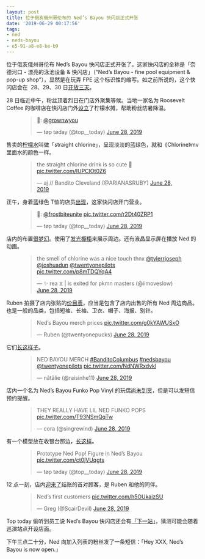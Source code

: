 ```yaml
---
layout: post
title: 位于俄亥俄州哥伦布的 Ned’s Bayou 快闪店正式开张
date: '2019-06-29 00:17:56'
tags:
- ned
- neds-bayou
- e5-91-a8-e8-be-b9
---
```


位于俄亥俄州哥伦布 Ned’s Bayou 快闪店正式开张了。这家快闪店的全称是「奈德河口 - 漂亮的泳池设备 & 快闪店」（“Ned’s Bayou - fine pool equipment & pop-up shop”），显然是在玩弄 FPE 这个标识性的缩写。如之前所说的，这个快闪店会在 &nbsp;28、29、30 日[开放三天](https://twitter.com/glowingrubies/status/1143233248434241536?s=21)。

28 日临近中午，粉丝顶着烈日在门店外聚集等候。当地一家名为 Roosevelt Coffee 的咖啡店在快闪店门外[设立](https://twitter.com/top__today/status/1144621342270087168?s=21)了柠檬水摊，帮助粉丝防暑降温。

<figure class="kg-card kg-embed-card"><blockquote class="twitter-tweet">
<p lang="und" dir="ltr">📸: <a href="https://twitter.com/grownwyou?ref_src=twsrc%5Etfw">@grownwyou</a></p>— tøp tøday (@top__today) <a href="https://twitter.com/top__today/status/1144621342270087168?ref_src=twsrc%5Etfw">June 28, 2019</a>
</blockquote>
<script async src="https://platform.twitter.com/widgets.js" charset="utf-8"></script>
</figure>

售卖的[柠檬水](https://twitter.com/arlanasruby/status/1144632153205907456?s=21)叫做「straight chlorine」，呈现淡淡的蓝绿色，就和《Chlorine》mv 里面水的颜色一样。

<figure class="kg-card kg-embed-card"><blockquote class="twitter-tweet">
<p lang="en" dir="ltr">the straight chlorine drink is so cute 🥺 <a href="https://t.co/IUPCIOt0Z6">pic.twitter.com/IUPCIOt0Z6</a></p>— aj // Bandito Cleveland (@ARlANASRUBY) <a href="https://twitter.com/ARlANASRUBY/status/1144632153205907456?ref_src=twsrc%5Etfw">June 28, 2019</a>
</blockquote>
<script async src="https://platform.twitter.com/widgets.js" charset="utf-8"></script>
</figure>

正午，身着蓝绿色 T恤的店员[出现](https://twitter.com/top__today/status/1144636206455709697?s=21)，这家快闪店开门营业。

<figure class="kg-card kg-embed-card"><blockquote class="twitter-tweet">
<p lang="und" dir="ltr">📸: <a href="https://twitter.com/frostbiteunite?ref_src=twsrc%5Etfw">@frostbiteunite</a> <a href="https://t.co/r2Dt40ZRP1">pic.twitter.com/r2Dt40ZRP1</a></p>— tøp tøday (@top__today) <a href="https://twitter.com/top__today/status/1144636206455709697?ref_src=twsrc%5Etfw">June 28, 2019</a>
</blockquote>
<script async src="https://platform.twitter.com/widgets.js" charset="utf-8"></script>
</figure>

店内的布置[很梦幻](https://twitter.com/discordclique/status/1144641677518409728?s=21)。使用了[发光橱柜](https://twitter.com/iimoveslow/status/1144741800650973185?s=21)来展示周边。还有液晶显示屏在播放 Ned 的动画。

<figure class="kg-card kg-embed-card"><blockquote class="twitter-tweet">
<p lang="en" dir="ltr">the smell of chlorine was a nice touch thnx <a href="https://twitter.com/tylerrjoseph?ref_src=twsrc%5Etfw">@tylerrjoseph</a> <a href="https://twitter.com/joshuadun?ref_src=twsrc%5Etfw">@joshuadun</a> <a href="https://twitter.com/twentyonepilots?ref_src=twsrc%5Etfw">@twentyonepilots</a> <a href="https://t.co/p8mTDQYqA4">pic.twitter.com/p8mTDQYqA4</a></p>— ✨ rea ⧖ | is exited for pkmn masters (@iimoveslow) <a href="https://twitter.com/iimoveslow/status/1144741800650973185?ref_src=twsrc%5Etfw">June 28, 2019</a>
</blockquote>
<script async src="https://platform.twitter.com/widgets.js" charset="utf-8"></script>
</figure>

Ruben 拍摄了店内张贴的[价目表](https://twitter.com/twentyonepucks/status/1144638782051950592?s=21)，应当是包含了店内出售的所有 Ned 周边商品。也是一般的品类，包括短袖、长袖、卫衣、帽子、海报、别针。

<figure class="kg-card kg-embed-card"><blockquote class="twitter-tweet">
<p lang="en" dir="ltr">Ned’s Bayou merch prices <a href="https://t.co/g0kYAWUSxO">pic.twitter.com/g0kYAWUSxO</a></p>— Ruben (@twentyonepucks) <a href="https://twitter.com/twentyonepucks/status/1144638782051950592?ref_src=twsrc%5Etfw">June 28, 2019</a>
</blockquote>
<script async src="https://platform.twitter.com/widgets.js" charset="utf-8"></script>
</figure>

它们[长这样子](https://twitter.com/raisinhe11/status/1144639286932844550?s=21)。

<figure class="kg-card kg-embed-card"><blockquote class="twitter-tweet">
<p lang="en" dir="ltr">NED BAYOU MERCH <a href="https://twitter.com/hashtag/BanditoColumbus?src=hash&amp;ref_src=twsrc%5Etfw">#BanditoColumbus</a> <a href="https://twitter.com/hashtag/nedsbayou?src=hash&amp;ref_src=twsrc%5Etfw">#nedsbayou</a> <a href="https://twitter.com/twentyonepilots?ref_src=twsrc%5Etfw">@twentyonepilots</a> <a href="https://t.co/NdNWRxdvkl">pic.twitter.com/NdNWRxdvkl</a></p>— nâtâlie (@raisinhe11) <a href="https://twitter.com/raisinhe11/status/1144639286932844550?ref_src=twsrc%5Etfw">June 28, 2019</a>
</blockquote>
<script async src="https://platform.twitter.com/widgets.js" charset="utf-8"></script>
</figure>

店内一个名为 Ned’s Bayou Funko Pop Vinyl 的玩偶[尚未到货](https://twitter.com/singrewind/status/1144638687227064322?s=21)，但是可以发短信预约提醒。

<figure class="kg-card kg-embed-card"><blockquote class="twitter-tweet">
<p lang="en" dir="ltr">THEY REALLY HAVE LIL NED FUNKO POPS <a href="https://t.co/T93NSmQqTw">pic.twitter.com/T93NSmQqTw</a></p>— cora (@singrewind) <a href="https://twitter.com/singrewind/status/1144638687227064322?ref_src=twsrc%5Etfw">June 28, 2019</a>
</blockquote>
<script async src="https://platform.twitter.com/widgets.js" charset="utf-8"></script>
</figure>

有一个模型放在收银台那边，[长这样](https://twitter.com/top__today/status/1144662802143092736?s=21)。

<figure class="kg-card kg-embed-card"><blockquote class="twitter-tweet">
<p lang="en" dir="ltr">Prototype Ned Pop! Figure in Ned’s Bayou <a href="https://t.co/ct0jVUqgts">pic.twitter.com/ct0jVUqgts</a></p>— tøp tøday (@top__today) <a href="https://twitter.com/top__today/status/1144662802143092736?ref_src=twsrc%5Etfw">June 28, 2019</a>
</blockquote>
<script async src="https://platform.twitter.com/widgets.js" charset="utf-8"></script>
</figure>

12 点一刻，店内[迎来了](https://twitter.com/scairdevil/status/1144640147528593408?s=21)结账的首对顾客，是 Ruben 和他的同伴。

<figure class="kg-card kg-embed-card"><blockquote class="twitter-tweet">
<p lang="en" dir="ltr">Ned’s first customers <a href="https://t.co/h5OUkaizSU">pic.twitter.com/h5OUkaizSU</a></p>— Greg (@ScairDevil) <a href="https://twitter.com/ScairDevil/status/1144640147528593408?ref_src=twsrc%5Etfw">June 28, 2019</a>
</blockquote>
<script async src="https://platform.twitter.com/widgets.js" charset="utf-8"></script>
</figure>

Top today 偷听到员工说 Ned’s Bayou 快闪店还会有[「下一站」](https://twitter.com/top__today/status/1144655011353419776?s=21)，猜测可能会随着巡演站点开设店面。

下午三点二十分，Ned 向加入列表的粉丝发了一条短信：「Hey XXX, Ned’s Bayou is now open.」

